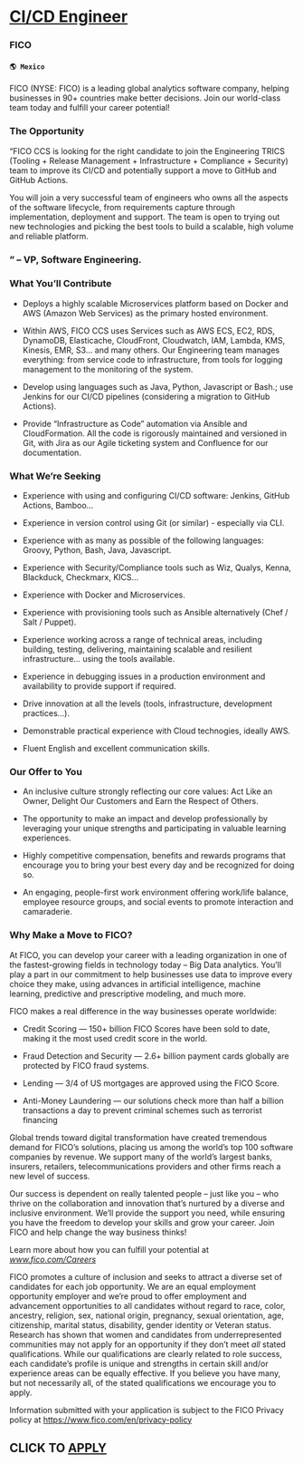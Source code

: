 # [CI/CD Engineer](https://www.remotewlb.com/apply/ci-cd-engineer-79384)  
### FICO  
#### `🌎 Mexico`  

FICO (NYSE: FICO) is a leading global analytics software company, helping businesses in 90+ countries make better decisions. Join our world-class team today and fulfill your career potential!

### The Opportunity

“FICO CCS is looking for the right candidate to join the Engineering TRICS (Tooling + Release Management + Infrastructure + Compliance + Security) team to improve its CI/CD and potentially support a move to GitHub and GitHub Actions.

You will join a very successful team of engineers who owns all the aspects of the software lifecycle, from requirements capture through implementation, deployment and support. The team is open to trying out new technologies and picking the best tools to build a scalable, high volume and reliable platform.

### ” – VP, Software Engineering.

### What You’ll Contribute

  * Deploys a highly scalable Microservices platform based on Docker and AWS (Amazon Web Services) as the primary hosted environment.

  * Within AWS, FICO CCS uses Services such as AWS ECS, EC2, RDS, DynamoDB, Elasticache, CloudFront, Cloudwatch, IAM, Lambda, KMS, Kinesis, EMR, S3… and many others. Our Engineering team manages everything: from service code to infrastructure, from tools for logging management to the monitoring of the system.

  * Develop using languages such as Java, Python, Javascript or Bash.; use Jenkins for our CI/CD pipelines (considering a migration to GitHub Actions).

  * Provide “Infrastructure as Code” automation via Ansible and CloudFormation. All the code is rigorously maintained and versioned in Git, with Jira as our Agile ticketing system and Confluence for our documentation.

### What We’re Seeking

  * Experience with using and configuring CI/CD software: Jenkins, GitHub Actions, Bamboo…

  * Experience in version control using Git (or similar) - especially via CLI.

  * Experience with as many as possible of the following languages: Groovy, Python, Bash, Java, Javascript.

  * Experience with Security/Compliance tools such as Wiz, Qualys, Kenna, Blackduck, Checkmarx, KICS…

  * Experience with Docker and Microservices.

  * Experience with provisioning tools such as Ansible alternatively (Chef / Salt / Puppet).

  * Experience working across a range of technical areas, including building, testing, delivering, maintaining scalable and resilient infrastructure… using the tools available.

  * Experience in debugging issues in a production environment and availability to provide support if required.

  * Drive innovation at all the levels (tools, infrastructure, development practices…).

  * Demonstrable practical experience with Cloud technogies, ideally AWS.

  * Fluent English and excellent communication skills.

### Our Offer to You

  * An inclusive culture strongly reflecting our core values: Act Like an Owner, Delight Our Customers and Earn the Respect of Others.

  * The opportunity to make an impact and develop professionally by leveraging your unique strengths and participating in valuable learning experiences.

  * Highly competitive compensation, benefits and rewards programs that encourage you to bring your best every day and be recognized for doing so.

  * An engaging, people-first work environment offering work/life balance, employee resource groups, and social events to promote interaction and camaraderie.

### Why Make a Move to FICO?

At FICO, you can develop your career with a leading organization in one of the fastest-growing fields in technology today – Big Data analytics. You’ll play a part in our commitment to help businesses use data to improve every choice they make, using advances in artificial intelligence, machine learning, predictive and prescriptive modeling, and much more.

FICO makes a real difference in the way businesses operate worldwide:

  * Credit Scoring — 150+ billion FICO Scores have been sold to date, making it the most used credit score in the world.

  * Fraud Detection and Security — 2.6+ billion payment cards globally are protected by FICO fraud systems.

  * Lending — 3/4 of US mortgages are approved using the FICO Score.

  * Anti-Money Laundering — our solutions check more than half a billion transactions a day to prevent criminal schemes such as terrorist financing

Global trends toward digital transformation have created tremendous demand for FICO’s solutions, placing us among the world’s top 100 software companies by revenue. We support many of the world’s largest banks, insurers, retailers, telecommunications providers and other firms reach a new level of success.

Our success is dependent on really talented people – just like you – who thrive on the collaboration and innovation that’s nurtured by a diverse and inclusive environment. We’ll provide the support you need, while ensuring you have the freedom to develop your skills and grow your career. Join FICO and help change the way business thinks!

Learn more about how you can fulfill your potential at _www.fico.com/Careers_

FICO promotes a culture of inclusion and seeks to attract a diverse set of candidates for each job opportunity. We are an equal employment opportunity employer and we’re proud to offer employment and advancement opportunities to all candidates without regard to race, color, ancestry, religion, sex, national origin, pregnancy, sexual orientation, age, citizenship, marital status, disability, gender identity or Veteran status. Research has shown that women and candidates from underrepresented communities may not apply for an opportunity if they don’t meet _all_ stated qualifications. While our qualifications are clearly related to role success, each candidate’s profile is unique and strengths in certain skill and/or experience areas can be equally effective. If you believe you have many, but not necessarily all, of the stated qualifications we encourage you to apply.

Information submitted with your application is subject to the FICO Privacy policy at https://www.fico.com/en/privacy-policy

  
## CLICK TO [APPLY](https://www.remotewlb.com/apply/ci-cd-engineer-79384)

